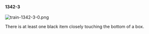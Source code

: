 #### 1342-3
![train-1342-3-0.png](https://github.com/lil-lab/nlvr/raw/master/nlvr/train/images/42/train-1342-3-0.png "train-1342-3-0.png")

There is at least one black item closely touching the bottom of a box.